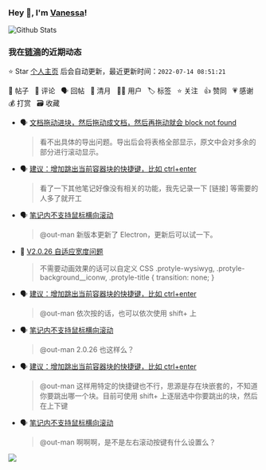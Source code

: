 ### Hey 👋, I'm [Vanessa](http://vanessa.b3log.org/)!

![Github Stats](https://github-readme-stats.vercel.app/api?username=Vanessa219&show_icons=true)

<!--events start -->

### 我在[链滴](https://ld246.com)的近期动态

⭐️ Star [个人主页](https://github.com/Vanessa219/Vanessa219) 后会自动更新，最近更新时间：`2022-07-14 08:51:21`

📝 帖子 &nbsp; 💬 评论 &nbsp; 🗣 回帖 &nbsp; 🌙 清月 &nbsp; 👨‍💻 用户 &nbsp; 🏷️ 标签 &nbsp; ⭐️ 关注 &nbsp; 👍 赞同 &nbsp; 💗 感谢 &nbsp; 💰 打赏 &nbsp; 🗃 收藏

* 🗣 [文档拖动进块，然后拖动成文档，然后再拖动就会 block not found](https://ld246.com/article/1657358049547/comment/1657693732713#comments)

  > 看不出具体的导出问题。导出后会将表格全部显示，原文中会对多余的部分进行滚动显示。
* 🗣 [建议：增加跳出当前容器块的快捷键，比如 ctrl+enter](https://ld246.com/article/1657470470668/comment/1657638506231#comments)

  > 看了一下其他笔记好像没有相关的功能，我先记录一下 [链接] 等需要的人多了就开工
* 🗣 [笔记内不支持鼠标横向滚动](https://ld246.com/article/1657274366915/comment/1657328207845#comments)

  > @out-man 新版本更新了 Electron，更新后可以试一下。
* 💬 [V2.0.26 自适应宽度问题](https://ld246.com/article/1657680975589/comment/1657685395734#comments)

  > 不需要动画效果的话可以自定义 CSS .protyle-wysiwyg, .protyle-background__iconw, .protyle-title { transition: none; }
* 🗣 [建议：增加跳出当前容器块的快捷键，比如 ctrl+enter](https://ld246.com/article/1657470470668/comment/1657518477156#comments)

  > @out-man 依次按的话，也可以依次使用 shift+ 上
* 🗣 [笔记内不支持鼠标横向滚动](https://ld246.com/article/1657274366915/comment/1657328207845#comments)

  > @out-man 2.0.26 也这样么？
* 🗣 [建议：增加跳出当前容器块的快捷键，比如 ctrl+enter](https://ld246.com/article/1657470470668/comment/1657518477156#comments)

  > @out-man 这样用特定的快捷键也不行，思源是存在块嵌套的，不知道你要跳出哪一个块。目前可使用 shift+ 上逐层选中你要跳出的块，然后在上下键
* 🗣 [笔记内不支持鼠标横向滚动](https://ld246.com/article/1657274366915/comment/1657328207845#comments)

  > @out-man 啊啊啊，是不是左右滚动按键有什么设置么？


<!--events end -->

<a title="Hits" target="_blank" href="https://github.com/Vanessa219/Vanessa219"><img src="https://hits.b3log.org/Vanessa219/Vanessa219.svg"></a>
